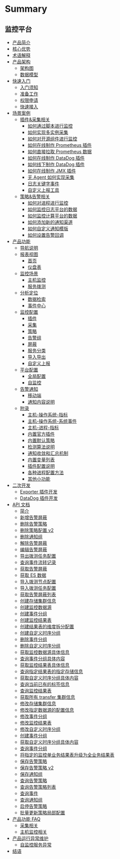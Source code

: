 # Summary

## 监控平台
* [产品简介](产品白皮书/intro/README.md)
* [核心优势](产品白皮书/intro/benefits.md)
* [术语解释](产品白皮书/concepts/glossary.md)
* [产品架构]()
    * [架构图](产品白皮书/concepts/architecture.md)
    * [数据模型](产品白皮书/concepts/datamodule.md)
* [快速入门]()
    * [入门须知](产品白皮书/quickstart/README.md)
    * [准备工作](产品白皮书/quickstart/prepare.md)
    * [权限申请](产品白皮书/quickstart/perm.md)
    * [快速接入](产品白皮书/quickstart/best-practices.md)
* [场景案例]()
    * [插件&采集相关]()
        * [如何通过脚本进行监控](产品白皮书/guide/script_collect.md)
        * [如何实现多实例采集](产品白皮书/guide/multi_instance_monitor.md)
        * [如何对开源组件进行监控](产品白皮书/guide/component_monitor.md)
        * [如何在线制作 Prometheus 插件](产品白皮书/guide/import_exporter.md)
        * [如何直接拉取 Prometheus 数据](产品白皮书/guide/howto_bk-pull.md)
        * [如何在线制作 DataDog 插件](产品白皮书/guide/import_datadog_online.md)
        * [如何线下制作 DataDog 插件](产品白皮书/guide/import_datadog_offline.md)
        * [如何在线制作 JMX 插件](产品白皮书/guide/plugin_jmx.md)
        * [无 Agent 如何实现采集](产品白皮书/guide/noagent_monitor.md)
        * [日志关键字事件](产品白皮书/guide/keywords_event.md)
        * [自定义上报工具](产品白皮书/guide/custom-report-tools.md)
    * [策略&告警相关]()
        * [如何对进程进行监控](产品白皮书/guide/process_monitor.md)
        * [如何监控日志平台的数据](产品白皮书/guide/log_monitor.md)
        * [如何监控计算平台的数据](产品白皮书/guide/bigdata_monitor.md)
        * [如何添加新的通知渠道](产品白皮书/guide/notify_setting.md)
        * [如何自定义通知模版](产品白皮书/guide/notify_case.md)
        * [如何设置告警回调](产品白皮书/guide/http_callback.md)
* [产品功能]()
    * [导航说明](产品白皮书/functions/menu.md)
    * [报表视图]()
        * [首页](产品白皮书/functions/report/home.md)
        * [仪盘表](产品白皮书/functions/report/new_dashboard.md)
    * [监控场景]()
        * [主机监控](产品白皮书/functions/scene/host-monitor.md)
        * [服务拨测](产品白皮书/functions/scene/dial.md)
    * [分析定位]()
        * [数据检索](产品白皮书/functions/analyze/data-search.md)
        * [事件中心](产品白皮书/functions/analyze/event.md)
    * [监控配置]()
        * [插件](产品白皮书/functions/conf/plugins.md)
        * [采集](产品白皮书/functions/conf/collect-tasks.md)
        * [策略](产品白皮书/functions/conf/rules.md)
        * [告警组](产品白皮书/functions/conf/alarm-group.md)
        * [屏蔽](产品白皮书/functions/conf/block.md)
        * [服务分类](产品白皮书/functions/conf/service-class.md)
        * [导入导出](产品白皮书/functions/conf/import-export.md)
        * [自定义上报](产品白皮书/functions/conf/custom-report.md)
    * [平台配置]()
        * [全局配置](产品白皮书/functions/global/admin-config.md)
        * [自监控](产品白皮书/functions/global/self-monitor.md)
    * [告警通知]()
        * [移动端](产品白皮书/functions/notify/h5_app.md)
        * [通知内容说明](产品白皮书/functions/notify/messages_example.md) 
    * [附录]()
        * [主机-操作系统-指标](产品白皮书/functions/addenda/host-metrics.md)
        * [主机-操作系统-系统事件](产品白皮书/functions/addenda/host-events.md)
        * [主机-进程-指标](产品白皮书/functions/addenda/process-metrics.md)
        * [内置官方插件](产品白皮书/functions/addenda/builtin-plugins.md)
        * [内置默认策略](产品白皮书/functions/addenda/builtin-rules.md)
        * [检测算法说明](产品白皮书/functions/addenda/algorithms.md)
        * [通知收敛和汇总机制](产品白皮书/functions/addenda/coverge.md)
        * [内置变量列表](产品白皮书/functions/addenda/variables.md)
        * [插件配置说明](产品白皮书/functions/addenda/plugins_explain.md)
        * [各种进程配置方法](产品白皮书/functions/addenda/process_cases.md)
        * [其他小功能](产品白皮书/functions/addenda/others.md)
* [二次开发]()
    * [Exporter 插件开发](产品白皮书/dev/plugin_exporter_dev.md)
    * [DataDog 插件开发](产品白皮书/dev/plugin_datadog_dev.md)
* [API 文档]()
    * [简介](6.0/API文档/monitor_v3/README.md)
    * [新增告警屏蔽](6.0/API文档/monitor_v3/zh-hans/add_shield.md)
    * [删除告警策略](6.0/API文档/monitor_v3/zh-hans/delete_alarm_strategy.md)
    * [删除策略配置 v2](6.0/API文档/monitor_v3/zh-hans/delete_alarm_strategy_v2.md)
    * [删除通知组](6.0/API文档/monitor_v3/zh-hans/delete_notice_group.md)
    * [解除告警屏蔽](6.0/API文档/monitor_v3/zh-hans/disable_shield.md)
    * [编辑告警屏蔽](6.0/API文档/monitor_v3/zh-hans/edit_shield.md)
    * [导出拨测任务配置](6.0/API文档/monitor_v3/zh-hans/export_uptime_check_task.md)
    * [查询事件流转记录](6.0/API文档/monitor_v3/zh-hans/get_event_log.md)
    * [获取告警屏蔽](6.0/API文档/monitor_v3/zh-hans/get_shield.md)
    * [获取 ES 数据](6.0/API文档/monitor_v3/zh-hans/get_ts_data.md)
    * [导入拨测节点配置](6.0/API文档/monitor_v3/zh-hans/import_uptime_check_node.md)
    * [导入拨测任务配置](6.0/API文档/monitor_v3/zh-hans/import_uptime_check_task.md)
    * [获取告警屏蔽列表](6.0/API文档/monitor_v3/zh-hans/list_shield.md)
    * [创建存储集群信息](6.0/API文档/monitor_v3/zh-hans/metadata_create_cluster_info.md)
    * [创建监控数据源](6.0/API文档/monitor_v3/zh-hans/metadata_create_data_id.md)
    * [创建事件分组](6.0/API文档/monitor_v3/zh-hans/metadata_create_event_group.md)
    * [创建监控结果表](6.0/API文档/monitor_v3/zh-hans/metadata_create_result_table.md)
    * [创建结果表的维度拆分配置](6.0/API文档/monitor_v3/zh-hans/metadata_create_result_table_metric_split.md)
    * [创建自定义时序分组](6.0/API文档/monitor_v3/zh-hans/metadata_create_time_series_group.md)
    * [删除事件分组](6.0/API文档/monitor_v3/zh-hans/metadata_delete_event_group.md)
    * [删除自定义时序分组](6.0/API文档/monitor_v3/zh-hans/metadata_delete_time_series_group.md)
    * [获取监控数据源具体信息](6.0/API文档/monitor_v3/zh-hans/metadata_get_data_id.md)
    * [查询事件分组具体内容](6.0/API文档/monitor_v3/zh-hans/metadata_get_event_group.md)
    * [获取监控结果表具体信息](6.0/API文档/monitor_v3/zh-hans/metadata_get_result_table.md)
    * [查询指定结果表的指定存储信息](6.0/API文档/monitor_v3/zh-hans/metadata_get_result_table_storage.md)
    * [获取自定义时序分组具体内容](6.0/API文档/monitor_v3/zh-hans/metadata_get_time_series_group.md)
    * [查询当前已有的标签信息](6.0/API文档/monitor_v3/zh-hans/metadata_list_label.md)
    * [查询监控结果表](6.0/API文档/monitor_v3/zh-hans/metadata_list_result_table.md)
    * [获取所有 transfer 集群信息](6.0/API文档/monitor_v3/zh-hans/metadata_list_transfer_cluster.md)
    * [修改存储集群信息](6.0/API文档/monitor_v3/zh-hans/metadata_modify_cluster_info.md)
    * [修改指定数据源的配置信息](6.0/API文档/monitor_v3/zh-hans/metadata_modify_data_id.md)
    * [修改事件分组](6.0/API文档/monitor_v3/zh-hans/metadata_modify_event_group.md)
    * [修改监控结果表](6.0/API文档/monitor_v3/zh-hans/metadata_modify_result_table.md)
    * [修改自定义时序分组](6.0/API文档/monitor_v3/zh-hans/metadata_modify_time_series_group.md)
    * [创建事件分组](6.0/API文档/monitor_v3/zh-hans/metadata_query_event_group.md)
    * [获取自定义时序分组具体内容](6.0/API文档/monitor_v3/zh-hans/metadata_query_tag_values.md)
    * [查询事件分组](6.0/API文档/monitor_v3/zh-hans/metadata_query_time_series_group.md)
    * [将指定的监控单业务结果表升级为全业务结果表](6.0/API文档/monitor_v3/zh-hans/metadata_upgrade_result_table.md)
    * [保存告警策略](6.0/API文档/monitor_v3/zh-hans/save_alarm_strategy.md)
    * [保存告警策略 v2](6.0/API文档/monitor_v3/zh-hans/save_alarm_strategy_v2.md)
    * [保存通知组](6.0/API文档/monitor_v3/zh-hans/save_notice_group.md)
    * [查询告警策略](6.0/API文档/monitor_v3/zh-hans/search_alarm_strategy.md)
    * [查询告警策略列表](6.0/API文档/monitor_v3/zh-hans/search_alarm_strategy_v2.md)
    * [查询事件](6.0/API文档/monitor_v3/zh-hans/search_event.md)
    * [查询通知组](6.0/API文档/monitor_v3/zh-hans/search_notice_group.md)
    * [启停告警策略](6.0/API文档/monitor_v3/zh-hans/switch_alarm_strategy.md)
    * [批量更新策略局部配置](6.0/API文档/monitor_v3/zh-hans/update_partial_strategy_v2.md)
* [产品功能 FAQ]()
    * [采集相关](产品白皮书/faq/collect_faq.md)
    * [主机监控相关](产品白皮书/faq/host_monitor.md)
* [产品运行异常维护]()
    * [自监控服务异常](产品白皮书/运行异常维护FAQ/自监控异常.md) 
* [结语](产品白皮书/conclusion/conclusion.md)